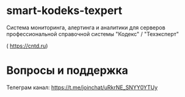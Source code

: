 # smart-kodeks-texpert

Система мониторинга, алертинга и аналитики для серверов профессиональной справочной системы "Кодекс" / "Техэксперт"

( https://cntd.ru)

# Вопросы и поддержка

Телеграм канал: https://t.me/joinchat/uRkrNE_SNYY0YTUy


